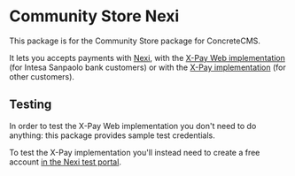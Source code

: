 # Community Store Nexi

This package is for the Community Store package for ConcreteCMS.

It lets you accepts payments with [Nexi](https://www.nexi.it/), with the [X-Pay Web implementation](https://developer.nexi.it/it/api/introduzione) (for Intesa Sanpaolo bank customers) or with the [X-Pay implementation](https://ecommerce.nexi.it/specifiche-tecniche/) (for other customers). 

## Testing

In order to test the X-Pay Web implementation you don't need to do anything: this package provides sample test credentials.

To test the X-Pay implementation you'll instead need to create a free account [in the Nexi test portal](https://ecommerce.nexi.it/area-test).
